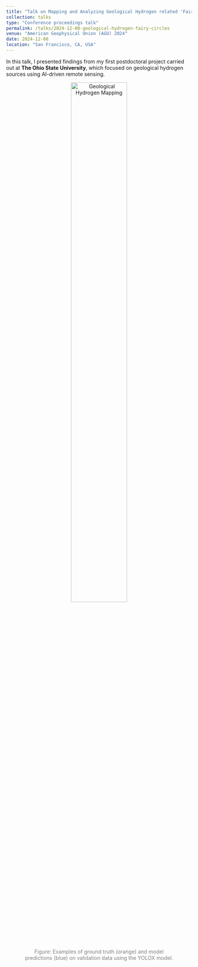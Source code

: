 ```yaml
---
title: "Talk on Mapping and Analyzing Geological Hydrogen related 'Fairy Circles' using AI-Driven Remote Sensing at American Geophysical Union 2024"
collection: talks
type: "Conference proceedings talk"
permalink: /talks/2024-12-08-geological-hydrogen-fairy-circles
venue: "American Geophysical Union (AGU) 2024"
date: 2024-12-08
location: "San Francisco, CA, USA"
---
```


In this talk, I presented findings from my first postdoctoral project carried out at **The Ohio State University**, which focused on geological hydrogen sources using AI-driven remote sensing.

<figure style="text-align: center;">
    <img src="../images/AGU3.png" alt="Geological Hydrogen Mapping" style="width: 60%;">
    <figcaption style="font-size: 14px; color: gray;">
        Figure: Examples of ground truth (orange) and model predictions (blue) on validation data using the YOLOX model.
    </figcaption>
</figure>
